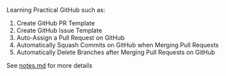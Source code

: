 Learning Practical GitHub such as:
1. Create GitHub PR Template
2. Create GitHub Issue Template
3. Auto-Assign a Pull Request on GitHub
4. Automatically Squash Commits on GitHub when Merging Pull Requests
5. Automatically Delete Branches after Merging Pull Requests on GitHub

See [notes.md](https://github.com/arkhangelsk/practical-github/blob/main/notes.md) for more details


